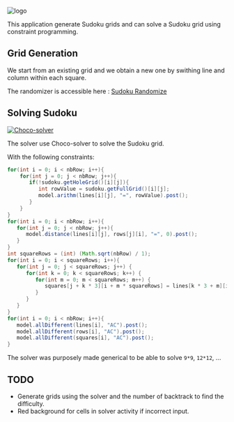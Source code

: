 ![logo](https://upload.wikimedia.org/wikipedia/commons/2/27/Sudoku-by-L2G-20050714modif.svg)

This application generate Sudoku grids and can solve a Sudoku grid using constraint programming.

## Grid Generation

We start from an existing grid and we obtain a new one by swithing line and column within each square.

The randomizer is accessible here : [Sudoku Randomize](app/src/main/java/com/tassel/ingambe/sudoku/Factory/SudokuRandomizer.java)

## Solving Sudoku

[![Choco-solver](http://www.choco-solver.org/img/banner.svg)](http://www.choco-solver.org/?utm_source=badge&utm_medium=badge&utm_campaign=badge)

The solver use Choco-solver to solve the Sudoku grid.

With the following constraints:
```java
for(int i = 0; i < nbRow; i++){
    for(int j = 0; j < nbRow; j++){
       if(!sudoku.getHoleGrid()[i][j]){
          int rowValue = sudoku.getFullGrid()[i][j];
          model.arithm(lines[i][j], "=", rowValue).post();
       }
    }
}
for(int i = 0; i < nbRow; i++){
   for(int j = 0; j < nbRow; j++){
      model.distance(lines[i][j], rows[j][i], "=", 0).post();
   }
}
int squareRows = (int) (Math.sqrt(nbRow) / 1);
for(int i = 0; i < squareRows; i++){
   for(int j = 0; j < squareRows; j++) {
      for(int k = 0; k < squareRows; k++) {
         for(int m = 0; m < squareRows; m++) {
            squares[j + k * 3][i + m * squareRows] = lines[k * 3 + m][i + j * 3];
         }
      }
   }
}
for(int i = 0; i < nbRow; i++){
   model.allDifferent(lines[i], "AC").post();
   model.allDifferent(rows[i], "AC").post();
   model.allDifferent(squares[i], "AC").post();
}
```
The solver was purposely made generical to be able to solve `9*9`, `12*12`, ...

## TODO

* Generate grids using the solver and the number of backtrack to find the difficulty.
* Red background for cells in solver activity if incorrect input.
